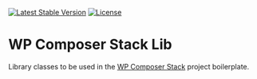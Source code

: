 [![Latest Stable Version](https://poser.pugx.org/felixarntz/wp-composer-stack-lib/version)](https://packagist.org/packages/felixarntz/wp-composer-stack-lib)
[![License](https://poser.pugx.org/felixarntz/wp-composer-stack-lib/license)](https://packagist.org/packages/felixarntz/wp-composer-stack-lib)

# WP Composer Stack Lib

Library classes to be used in the [WP Composer Stack](https://github.com/felixarntz/wp-composer-stack) project boilerplate.
